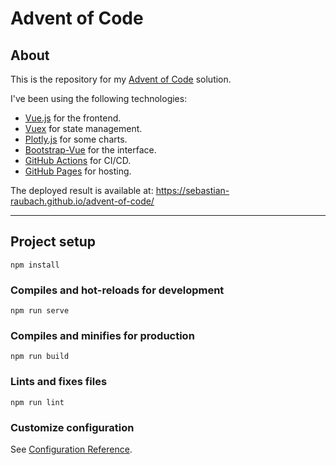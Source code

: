 # Advent of Code

## About

This is the repository for my [Advent of Code](https://adventofcode.com) solution.

I've been using the following technologies:

- [Vue.js](https://vuejs.org/) for the frontend.
- [Vuex](https://vuex.vuejs.org/) for state management.
- [Plotly.js](https://plotly.com/javascript/) for some charts.
- [Bootstrap-Vue](https://bootstrap-vue.org/) for the interface.
- [GitHub Actions](https://github.com/actions) for CI/CD.
- [GitHub Pages](https://pages.github.com/) for hosting.

The deployed result is available at: https://sebastian-raubach.github.io/advent-of-code/

---

## Project setup
```
npm install
```

### Compiles and hot-reloads for development
```
npm run serve
```

### Compiles and minifies for production
```
npm run build
```

### Lints and fixes files
```
npm run lint
```

### Customize configuration
See [Configuration Reference](https://cli.vuejs.org/config/).
